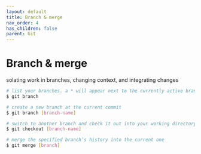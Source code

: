 ```yaml
---
layout: default
title: Branch & merge
nav_order: 4
has_children: false
parent: Git
---
```


# Branch & merge
solating work in branches, changing context, and integrating changes
```bash
# list your branches. a * will appear next to the currently active branch
$ git branch

# create a new branch at the current commit
$ git branch [branch-name]

# switch to another branch and check it out into your working directory
$ git checkout [branch-name]

# merge the specified branch’s history into the current one
$ git merge [branch]
```
